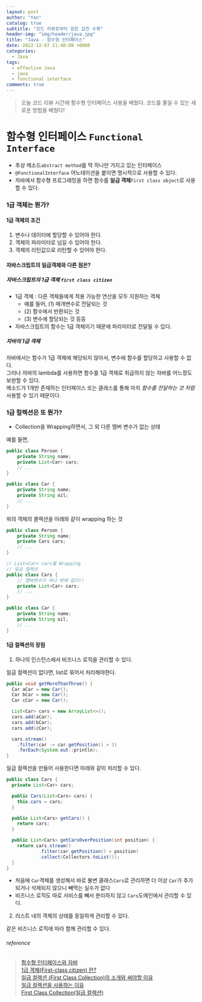 ```yaml
---
layout: post
author: "Yan"
catalog: true
subtitle: "코드 리뷰로부터 얻은 값진 수확"
header-img: "img/header/java.jpg"
title: "Java - 함수형 인터페이스"
date: 2022-12-07 11:40:08 +0000
categories:
  - Java
tags:
  - effective Java
  - java
  - functional interface
comments: true
---
```


> 오늘 코드 리뷰 시간에 함수형 인터페이스 사용을 배웠다. 코드를 줄일 수 있는 새로운 방법을 배웠다!

# 함수형 인터페이스 `Functional Interface`

- 추상 메소드`abstract method`를 딱 하나만 가지고 있는 인터페이스
- `@FunctionalInterface` 어노테이션을 붙이면 명시적으로 사용할 수 있다.
- 자바에서 함수형 프로그래밍을 하면 함수를 **일급 객체**`First class object`로 사용할 수 있다.

### 1급 객체는 뭔가?
#### 1급 객체의 조건
1. 변수나 데이터에 할당할 수 있어야 한다.
2. 객체의 파라미터로 넘길 수 있어야 한다.
3. 객체의 리턴값으로 리턴할 수 있어야 한다.

#### 자바스크립트의 일급객체와 다른 점은?
##### 자바스크립트의 1급 객체 `first class citizen`

- 1급 객체 : 다른 객체들에게 적용 가능한 연산을 모두 지원하는 객체
  - 예를 들어, (1) 매개변수로 전달되는 것
  - (2) 함수에서 반환되는 것
  - (3) 변수에 할당되는 것 등등 
- 자바스크립트의 함수는 1급 객체이기 때문에 파라미터로 전달될 수 있다.

##### 자바의 1급 객체
자바에서는 함수가 1급 객체에 해당되지 않아서, 변수에 함수를 할당하고 사용할 수 없다.  
그러나 자바의 lambda를 사용하면 함수를 1급 객체로 취급하지 않는 자바를 어느정도 보완할 수 있다.  
메소드가 1개만 존재하는 인터페이스 또는 클래스를 통해 마치 _함수를 전달하는 것 처럼_ 사용할 수 있기 때문이다.

### 1급 컬렉션은 또 뭔가?
- Collection을 Wrapping하면서, 그 외 다른 멤버 변수가 없는 상태

예를 들면,

```java
public class Person {
    private String name;
    private List<Car> cars;
    // ...
}

public class Car {
    private String name;
    private String oil;
    // ...
}
```

위의 객체의 콜렉션을 아래와 같이 wrapping 하는 것

```java
public class Person {
    private String name;
    private Cars cars;
    // ...
}

// List<Car> cars를 Wrapping
// 일급 컬렉션
public class Cars {
    // 멤버변수가 하나 밖에 없다!!
    private List<Car> cars;
    // ...
}

public class Car {
    private String name;
    private String oil;
    // ...
}
```

#### 1급 컬렉션의 장점
1. 하나의 인스턴스에서 비즈니스 로직을 관리할 수 있다.  

일급 컬렉션이 없다면, list로 묶어서 처리해야한다.

```java
public void getMoreThanThree() {
  Car aCar = new Car();
  Car bCar = new Car();
  Car cCar = new Car();

  List<Car> cars = new ArrayList<>();
  cars.add(aCar);
  cars.add(bCar);
  cars.add(cCar);

  cars.stream()
    .filter(car -> car.getPosition() > 3)
    .forEach(System.out::println);
}
```

일급 컬렉션을 만들어 사용한다면 아래와 같이 처리할 수 있다.

```java
public class Cars {
  private List<Car> cars;

  public Cars(List<Cars> cars) {
    this.cars = cars;
  }

  public List<Cars> getCars() {
    return cars;
  }

  public List<Cars> getCarsOverPosition(int position) {
    return cars.stream()
            .filter(car.getPosition() > position)
            .collect(Collectors.toList());
  }
}
```

- 처음에 `Car`객체를 생성해서 바로 불변 클래스`Cars`로 관리하면 더 이상 `Car`가 추가되거나 삭제되지 않으니 빼먹는 실수가 없다
- 비즈니스 로직도 따로 서비스를 빼서 분리하지 않고 `Cars`도메인에서 관리할 수 있다.

2. 리스트 내의 객체의 상태를 동일하게 관리할 수 있다.

같은 비즈니스 로직에 따라 함께 관리할 수 있다.  

###### reference

> [함수형 인터페이스와 자바](https://catsbi.oopy.io/e980e4b7-fde3-4ceb-91f9-181ce2e7b507)  
> [1급 객체(First-class citizen) 란?](https://developer-cheol.tistory.com/42)  
> [일급 컬렉션 (First Class Collection)의 소개와 써야할 이유](https://jojoldu.tistory.com/412)  
> [일급 컬렉션을 사용하는 이유](https://tecoble.techcourse.co.kr/post/2020-05-08-First-Class-Collection/)  
> [First Class Collection(일급 컬렉션)](https://jackjeong.tistory.com/107)